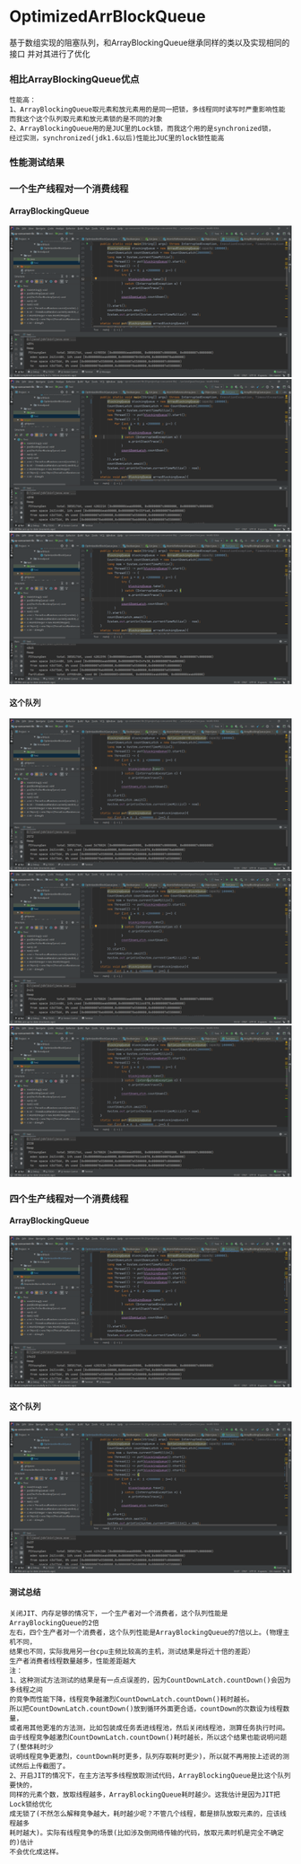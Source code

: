 # OptimizedArrBlockQueue
 基于数组实现的阻塞队列，和ArrayBlockingQueue继承同样的类以及实现相同的接口
 并对其进行了优化
 
### 相比ArrayBlockingQueue优点
    性能高：
    1、ArrayBlockingQueue取元素和放元素用的是同一把锁，多线程同时读写时严重影响性能
    而我这个这个队列取元素和放元素锁的是不同的对象
    2、ArrayBlockingQueue用的是JUC里的Lock锁，而我这个用的是synchronized锁，
    经过实测，synchronized(jdk1.6以后)性能比JUC里的lock锁性能高
### 性能测试结果
    
### 一个生产线程对一个消费线程
#### ArrayBlockingQueue
![arr](https://github.com/65487123/zp-concurrent-lib/raw/master/picture/arro.png)
![arr](https://github.com/65487123/zp-concurrent-lib/raw/master/picture/arro1.png)
![arr](https://github.com/65487123/zp-concurrent-lib/raw/master/picture/arro2.png)
#### 这个队列
![mine](https://github.com/65487123/zp-concurrent-lib/raw/master/picture/oao.png)
![mine](https://github.com/65487123/zp-concurrent-lib/raw/master/picture/oao1.png)
![mine](https://github.com/65487123/zp-concurrent-lib/raw/master/picture/oao2.png)
### 四个生产线程对一个消费线程
#### ArrayBlockingQueue
![arr](https://github.com/65487123/zp-concurrent-lib/raw/master/picture/arr2.png)
#### 这个队列
![mine](https://github.com/65487123/zp-concurrent-lib/raw/master/picture/oa2.png)
#### 测试总结
    关闭JIT、内存足够的情况下，一个生产者对一个消费者，这个队列性能是ArrayBlockingQueue的2倍
    左右，四个生产者对一个消费者，这个队列性能是ArrayBlockingQueue的7倍以上。(物理主机不同，
    结果也不同，实际我用另一台cpu主频比较高的主机，测试结果是将近十倍的差距）
    生产者消费者线程数量越多，性能差距越大
    注：
    1、这种测试方法测试的结果是有一点点误差的，因为CountDownLatch.countDown()会因为多线程之间
    的竞争而性能下降，线程竞争越激烈CountDownLatch.countDown()耗时越长。
    所以把CountDownLatch.countDown()放到循环外面更合适，countDown的次数设为线程数量，
    或者用其他更准的方法测，比如包装成任务丢进线程池，然后关闭线程池，测算任务执行时间。
    由于线程竞争越激烈CountDownLatch.countDown()耗时越长，所以这个结果也能说明问题了(整体耗时少
    说明线程竞争更激烈，countDown耗时更多，队列存取耗时更少)，所以就不再用按上述说的测试然后上传截图了。
    2、开启JIT的情况下，在主方法写多线程放取测试代码，ArrayBlockingQueue是比这个队列要快的，
    同样的元素个数，放取线程越多，ArrayBlockingQueue耗时越少。这我估计是因为JIT把Lock锁给优化
    成无锁了(不然怎么解释竞争越大，耗时越少呢？不管几个线程，都是排队放取元素的，应该线程越多
    耗时越大)。实际有线程竞争的场景(比如涉及倒网络传输的代码，放取元素时机是完全不确定的)估计
    不会优化成这样。
    
   

